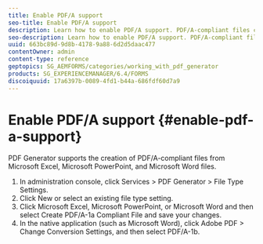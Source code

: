 ```yaml
---
title: Enable PDF/A support
seo-title: Enable PDF/A support
description: Learn how to enable PDF/A support. PDF/A-compliant files can be created from Microsoft Excel, Microsoft PowerPoint, and Microsoft Word files.
seo-description: Learn how to enable PDF/A support. PDF/A-compliant files can be created from Microsoft Excel, Microsoft PowerPoint, and Microsoft Word files.
uuid: 663bc89d-9d8b-4178-9a88-6d2d5daac477
contentOwner: admin
content-type: reference
geptopics: SG_AEMFORMS/categories/working_with_pdf_generator
products: SG_EXPERIENCEMANAGER/6.4/FORMS
discoiquuid: 17a6397b-0089-4fd1-b44a-686fdf60d7a9
---
```


# Enable PDF/A support {#enable-pdf-a-support}

PDF Generator supports the creation of PDF/A-compliant files from Microsoft Excel, Microsoft PowerPoint, and Microsoft Word files.

1. In administration console, click Services &gt; PDF Generator &gt; File Type Settings. 
1. Click New or select an existing file type setting. 
1. Click Microsoft Excel, Microsoft PowerPoint, or Microsoft Word and then select Create PDF/A-1a Compliant File and save your changes. 
1. In the native application (such as Microsoft Word), click Adobe PDF &gt; Change Conversion Settings, and then select PDF/A-1b.

